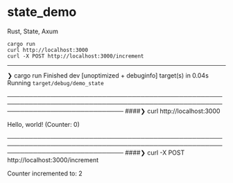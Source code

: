 # state_demo
Rust, State, Axum

    cargo run
    curl http://localhost:3000
    curl -X POST http://localhost:3000/increment

---

❯ cargo run
    Finished dev [unoptimized + debuginfo] target(s) in 0.04s
     Running `target/debug/demo_state`

───────────────────────────────────────────────────────────────────────────────────────────────────────────────────────────────
####❯ curl http://localhost:3000

Hello, world! (Counter: 0)                                                                                                   

───────────────────────────────────────────────────────────────────────────────────────────────────────────────────────────────
####❯ curl -X POST http://localhost:3000/increment

Counter incremented to: 2                                                                                                  







                                                                                                           


